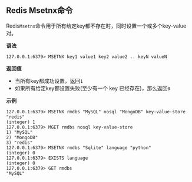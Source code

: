 ## Redis Msetnx命令

Redis`Msetnx`命令用于所有给定key都不存在时，同时设置一个或多个key-value对。

**语法**

```shell
127.0.0.1:6379> MSETNX key1 value1 key2 value2 .. keyN valueN
```

**返回值**

* 当所有key都成功设置，返回`1`
* 如果所有给定key都设置失败(至少有一个 key 已经存在)，那么返回`0`

**示例**

```shell
127.0.0.1:6379> MSETNX rmdbs "MySQL" nosql "MongoDB" key-value-store "redis"
(integer) 1
127.0.0.1:6379> MGET rmdbs nosql key-value-store
1) "MySQL"
2) "MongoDB"
3) "redis"
127.0.0.1:6379> MSETNX rmdbs "Sqlite" language "python"
(integer) 0
127.0.0.1:6379> EXISTS language
(integer) 0
127.0.0.1:6379> GET rmdbs
"MySQL"
```
